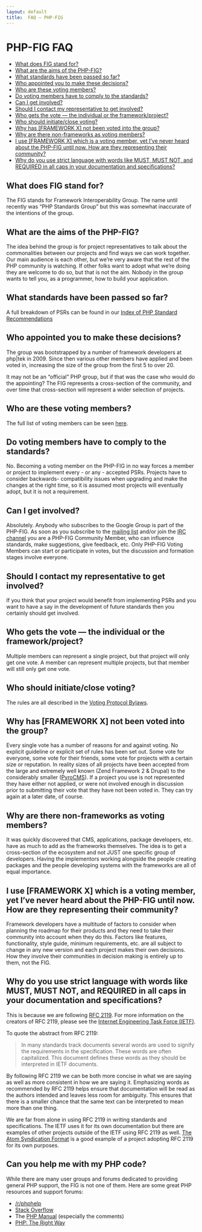 ```yaml
---
layout: default
title:  FAQ — PHP-FIG
---
```

# PHP-FIG FAQ

- [What does FIG stand for?](#what-does-fig-stand-for)
- [What are the aims of the PHP-FIG?](#what-are-the-aims-of-the-php-fig)
- [What standards have been passed so far?](#what-standards-have-been-passed-so-far)
- [Who appointed you to make these decisions?](#who-appointed-you-to-make-these-decisions)
- [Who are these voting members?](#who-are-these-voting-members)
- [Do voting members have to comply to the standards?](#do-voting-members-have-to-comply-to-the-standards)
- [Can I get involved?](#can-i-get-involved)
- [Should I contact my representative to get involved?](#should-i-contact-my-representative-to-get-involved)
- [Who gets the vote — the individual or the framework/project?](#who-gets-the-vote--the-individual-or-the-frameworkproject)
- [Who should initiate/close voting?](#who-should-initiateclose-voting)
- [Why has [FRAMEWORK X] not been voted into the group?](#why-has-framework-x-not-been-voted-into-the-group)
- [Why are there non-frameworks as voting members?](#why-are-there-non-frameworks-as-voting-members)
- [I use [FRAMEWORK X] which is a voting member, yet I’ve never heard about the PHP-FIG until now. How are they representing their community?](#i-use-framework-x-which-is-a-voting-member-yet-ive-never-heard-about-the-php-fig-until-now-how-are-they-representing-their-community)
- [Why do you use strict language with words like MUST, MUST NOT, and REQUIRED in all caps in your documentation and specifications?](#why-do-you-use-strict-language-with-words-like-must-must-not-and-required-in-all-caps-in-your-documentation-and-specifications)


## <a id="what-does-fig-stand-for"></a>What does FIG stand for?

The FIG stands for Framework Interoperability Group. The name until recently was
“PHP Standards Group” but this was somewhat inaccurate of the intentions of the
group.


## <a id="what-are-the-aims-of-the-php-fig"></a>What are the aims of the PHP-FIG?

The idea behind the group is for project representatives to talk about the
commonalities between our projects and find ways we can work together. Our main
audience is each other, but we’re very aware that the rest of the PHP community
is watching. If other folks want to adopt what we’re doing they are welcome to
do so, but that is not the aim. Nobody in the group wants to tell you, as a programmer,
how to build your application.


## <a id="what-standards-have-been-passed-so-far"></a>What standards have been passed so far?

<p>A full breakdown of PSRs can be found in our <a href="/psr">Index of PHP Standard Recommendations</a></p>


## <a id="who-appointed-you-to-make-these-decisions"></a>Who appointed you to make these decisions?

The group was bootstrapped by a number of framework developers at php|tek in 2009.
Since then various other members have applied and been voted in, increasing the size
of the group from the first 5 to over 20.

It may not be an “official” PHP group, but if that was the case who would do the appointing?
The FIG represents a cross-section of the community, and over time that cross-section
will represent a wider selection of projects.


## <a id="who-are-these-voting-members"></a>Who are these voting members?

The full list of voting members can be seen [here](https://github.com/php-fig/fig-standards#voting-members).


## <a id="do-voting-members-have-to-comply-to-the-standards"></a>Do voting members have to comply to the standards?

No. Becoming a voting member on the PHP-FIG in no way forces a member or project
to implement every - or any - accepted PSRs. Projects have to consider backwards-
compatibility issues when upgrading and make the changes at the right time, so it
is assumed most projects will eventually adopt, but it is not a requirement.


## <a id="can-i-get-involved"></a>Can I get involved?

Absolutely. Anybody who subscribes to the Google Group is part of the PHP-FIG.
As soon as you subscribe to the [mailing list][mailing] and/or join the
[IRC channel][irc] you are a PHP-FIG Community Member, who
can influence standards, make suggestions, give feedback, etc. Only PHP-FIG Voting
Members can start or participate in votes, but the discussion and formation stages
involve everyone.

  [mailing]: http://groups.google.com/group/php-fig/
  [irc]: /irc/


## <a id="should-i-contact-my-representative-to-get-involved"></a>Should I contact my representative to get involved?

If you think that your project would benefit from implementing PSRs and you want
to have a say in the development of future standards then you certainly should
get involved.


## <a id="who-gets-the-vote--the-individual-or-the-frameworkproject"></a>Who gets the vote — the individual or the framework/project?

Multiple members can represent a single project, but that project will only get
one vote. A member can represent multiple projects, but that member will still
only get one vote.


## <a id="who-should-initiateclose-voting"></a>Who should initiate/close voting?

The rules are all described in the [Voting Protocol Bylaws][bylaws].

 [bylaws]: https://github.com/php-fig/fig-standards/blob/master/bylaws/001-voting-protocol.md


## <a id="why-has-framework-x-not-been-voted-into-the-group"></a>Why has [FRAMEWORK X] not been voted into the group?

Every single vote has a number of reasons for and against voting. No explicit
guideline or explicit set of rules has been set out. Some vote for everyone,
some vote for their friends, some vote for projects with a certain size or
reputation. In reality sizes of all projects have been accepted from the large
and extremely well known (Zend Framework 2 & Drupal) to the considerably smaller
([PyroCMS](http://pyrocms.com/)). If a project you use is not represented they
have either not applied, or were not involved enough in discussion prior to
submitting their vote that they have not been voted in. They can try again at a
later date, of course.


## <a id="why-are-there-non-frameworks-as-voting-members"></a>Why are there non-frameworks as voting members?

It was quickly discovered that CMS, applications, package developers, etc. have
as much to add as the frameworks themselves. The idea is to get a cross-section
of the ecosystem and not JUST one specific group of developers. Having the
implementors working alongside the people creating packages and the people
developing systems with the frameworks are all of equal importance.


## <a id="i-use-framework-x-which-is-a-voting-member-yet-ive-never-heard-about-the-php-fig-until-now-how-are-they-representing-their-community"></a>I use [FRAMEWORK X] which is a voting member, yet I’ve never heard about the PHP-FIG until now. How are they representing their community?

Framework developers have a multitude of factors to consider when planning the
roadmap for their products and they need to take their community into account
when they do this. Factors like features, functionality, style guide, minimum
requirements, etc. are all subject to change in any new version and each project
makes their own decisions. How they involve their communities in decision making
is entirely up to them, not the FIG.


## <a id="why-do-you-use-strict-language-with-words-like-must-must-not-and-required-in-all-caps-in-your-documentation-and-specifications"></a>Why do you use strict language with words like MUST, MUST NOT, and REQUIRED in all caps in your documentation and specifications?

This is because we are following [RFC 2119](http://www.ietf.org/rfc/rfc2119.txt).
For more information on the creators of RFC 2119, please see the [Internet
Engineering Task Force (IETF)](http://www.ietf.org/).

To quote the abstract from RFC 2119:

> In many standards track documents several words are used to signify the
> requirements in the specification.  These words are often capitalized. This
> document defines these words as they should be interpreted in IETF documents.

By following RFC 2119 we can be both more concise in what we are saying as well
as more consistent in how we are saying it. Emphasizing words as recommended by
RFC 2119 helps ensure that documentation will be read as the authors intended
and leaves less room for ambiguity. This ensures that there is a smaller chance
that the same text can be interpreted to mean more than one thing.

We are far from alone in using RFC 2119 in writing standards and specifications.
The IETF uses it for its own documentation but there are examples of other
projects outside of the IETF using RFC 2119 as well.
[The Atom Syndication Format](http://www.atomenabled.org/developers/syndication/atom-format-spec.php)
is a good example of a project adopting RFC 2119 for its own purposes.


## Can you help me with my PHP code?

While there are many user groups and forums dedicated to providing general
PHP support, the FIG is not one of them. Here are some great PHP resources
and support forums:

 * [/r/phphelp](http://www.reddit.com/r/phphelp)
 * [Stack Overflow](http://stackoverflow.com/questions/tagged/php)
 * The [PHP Manual](http://php.net/manual/) (especially the comments)
 * [PHP: The Right Way](http://www.phptherightway.com)
